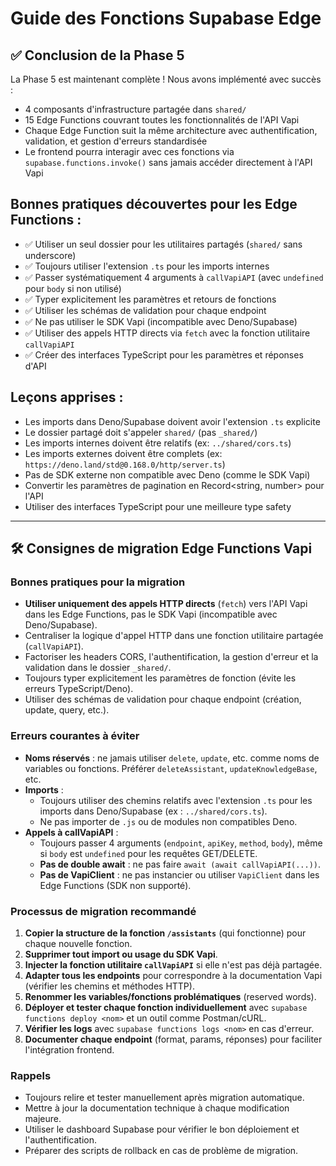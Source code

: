 # Guide des Fonctions Supabase Edge

## ✅ Conclusion de la Phase 5
La Phase 5 est maintenant complète ! Nous avons implémenté avec succès :
- 4 composants d'infrastructure partagée dans `shared/`
- 15 Edge Functions couvrant toutes les fonctionnalités de l'API Vapi
- Chaque Edge Function suit la même architecture avec authentification, validation, et gestion d'erreurs standardisée
- Le frontend pourra interagir avec ces fonctions via `supabase.functions.invoke()` sans jamais accéder directement à l'API Vapi

## Bonnes pratiques découvertes pour les Edge Functions :
- ✅ Utiliser un seul dossier pour les utilitaires partagés (`shared/` sans underscore)
- ✅ Toujours utiliser l'extension `.ts` pour les imports internes
- ✅ Passer systématiquement 4 arguments à `callVapiAPI` (avec `undefined` pour `body` si non utilisé)
- ✅ Typer explicitement les paramètres et retours de fonctions
- ✅ Utiliser les schémas de validation pour chaque endpoint
- ✅ Ne pas utiliser le SDK Vapi (incompatible avec Deno/Supabase)
- ✅ Utiliser des appels HTTP directs via `fetch` avec la fonction utilitaire `callVapiAPI`
- ✅ Créer des interfaces TypeScript pour les paramètres et réponses d'API

## Leçons apprises :
- Les imports dans Deno/Supabase doivent avoir l'extension `.ts` explicite
- Le dossier partagé doit s'appeler `shared/` (pas `_shared/`)
- Les imports internes doivent être relatifs (ex: `../shared/cors.ts`)
- Les imports externes doivent être complets (ex: `https://deno.land/std@0.168.0/http/server.ts`)
- Pas de SDK externe non compatible avec Deno (comme le SDK Vapi)
- Convertir les paramètres de pagination en Record<string, number> pour l'API
- Utiliser des interfaces TypeScript pour une meilleure type safety

---

## 🛠️ Consignes de migration Edge Functions Vapi

### Bonnes pratiques pour la migration
- **Utiliser uniquement des appels HTTP directs** (`fetch`) vers l'API Vapi dans les Edge Functions, pas le SDK Vapi (incompatible avec Deno/Supabase).
- Centraliser la logique d'appel HTTP dans une fonction utilitaire partagée (`callVapiAPI`).
- Factoriser les headers CORS, l'authentification, la gestion d'erreur et la validation dans le dossier `_shared/`.
- Toujours typer explicitement les paramètres de fonction (évite les erreurs TypeScript/Deno).
- Utiliser des schémas de validation pour chaque endpoint (création, update, query, etc.).

### Erreurs courantes à éviter
- **Noms réservés** : ne jamais utiliser `delete`, `update`, etc. comme noms de variables ou fonctions. Préférer `deleteAssistant`, `updateKnowledgeBase`, etc.
- **Imports** :
  - Toujours utiliser des chemins relatifs avec l'extension `.ts` pour les imports dans Deno/Supabase (ex : `../shared/cors.ts`).
  - Ne pas importer de `.js` ou de modules non compatibles Deno.
- **Appels à callVapiAPI** :
  - Toujours passer 4 arguments (`endpoint`, `apiKey`, `method`, `body`), même si `body` est `undefined` pour les requêtes GET/DELETE.
  - **Pas de double await** : ne pas faire `await (await callVapiAPI(...))`.
  - **Pas de VapiClient** : ne pas instancier ou utiliser `VapiClient` dans les Edge Functions (SDK non supporté).

### Processus de migration recommandé
1. **Copier la structure de la fonction `/assistants`** (qui fonctionne) pour chaque nouvelle fonction.
2. **Supprimer tout import ou usage du SDK Vapi**.
3. **Injecter la fonction utilitaire `callVapiAPI`** si elle n'est pas déjà partagée.
4. **Adapter tous les endpoints** pour correspondre à la documentation Vapi (vérifier les chemins et méthodes HTTP).
5. **Renommer les variables/fonctions problématiques** (reserved words).
6. **Déployer et tester chaque fonction individuellement** avec `supabase functions deploy <nom>` et un outil comme Postman/cURL.
7. **Vérifier les logs** avec `supabase functions logs <nom>` en cas d'erreur.
8. **Documenter chaque endpoint** (format, params, réponses) pour faciliter l'intégration frontend.

### Rappels
- Toujours relire et tester manuellement après migration automatique.
- Mettre à jour la documentation technique à chaque modification majeure.
- Utiliser le dashboard Supabase pour vérifier le bon déploiement et l'authentification.
- Préparer des scripts de rollback en cas de problème de migration. 